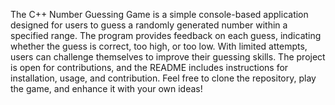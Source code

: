 The C++ Number Guessing Game is a simple console-based application designed for users to guess a randomly generated number within a specified range. The program provides feedback on each guess, indicating whether the guess is correct, too high, or too low. With limited attempts, users can challenge themselves to improve their guessing skills. The project is open for contributions, and the README includes instructions for installation, usage, and contribution. Feel free to clone the repository, play the game, and enhance it with your own ideas!
